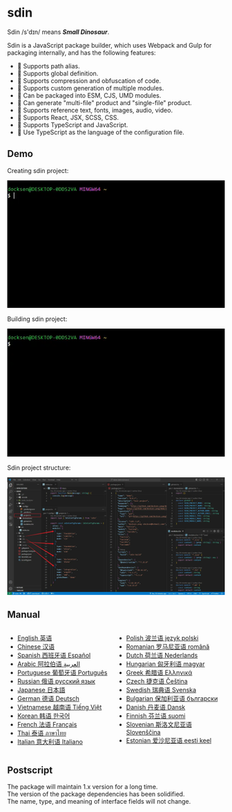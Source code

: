 # sdin

Sdin /s'dɪn/ means **_Small Dinosaur_**.

Sdin is a JavaScript package builder, which uses Webpack and Gulp for packaging internally, and has the following features:

<ul>
  <li>🐁 Supports path alias.</li>
  <li>🐃 Supports global definition.</li>
  <li>🐅 Supports compression and obfuscation of code.</li>
  <li>🐇 Supports custom generation of multiple modules.</li>
  <li>🐉 Can be packaged into ESM, CJS, UMD modules.</li>
  <li>🐍 Can generate "multi-file" product and "single-file" product.</li>
  <li>🐎 Supports reference text, fonts, images, audio, video.</li>
  <li>🐐 Supports React, JSX, SCSS, CSS.</li>
  <li>🐒 Supports TypeScript and JavaScript.</li>
  <li>🐓 Use TypeScript as the language of the configuration file.</li>
</ul>

## Demo

Creating sdin project:

![sdin-create](https://github.com/docksen/sdin/blob/main/pro/assets/uy53am2nojdsbr9n.webp)

Building sdin project:

![sdin-build](https://github.com/docksen/sdin/blob/main/pro/assets/e0vnpz1v1r1bzsab.webp)

Sdin project structure:

![sdin-project](https://github.com/docksen/sdin/blob/main/pro/assets/dwy479ns4nuc4nm3.webp)

## Manual

<div style="display:flex;">
  <ul style="flex:1">
    <li><a target="_blank" href="https://github.com/docksen/sdin/blob/main/pro/documents/en.md">English 英语</a></li>
    <li><a target="_blank" href="https://github.com/docksen/sdin/blob/main/pro/documents/zh.md">Chinese 汉语</a></li>
    <li><a target="_blank" href="https://github.com/docksen/sdin/blob/main/pro/documents/spa.md">Spanish 西班牙语 Español</a></li>
    <li><a target="_blank" href="https://github.com/docksen/sdin/blob/main/pro/documents/ara.md">Arabic 阿拉伯语 العربية</a></li>
    <li><a target="_blank" href="https://github.com/docksen/sdin/blob/main/pro/documents/pt.md">Portuguese 葡萄牙语 Português</a></li>
    <li><a target="_blank" href="https://github.com/docksen/sdin/blob/main/pro/documents/ru.md">Russian 俄语 русский язык</a></li>
    <li><a target="_blank" href="https://github.com/docksen/sdin/blob/main/pro/documents/jp.md">Japanese 日本語</a></li>
    <li><a target="_blank" href="https://github.com/docksen/sdin/blob/main/pro/documents/de.md">German 德语 Deutsch</a></li>
    <li><a target="_blank" href="https://github.com/docksen/sdin/blob/main/pro/documents/vie.md">Vietnamese 越南语 Tiếng Việt</a></li>
    <li><a target="_blank" href="https://github.com/docksen/sdin/blob/main/pro/documents/kor.md">Korean 韩语 한국어</a></li>
    <li><a target="_blank" href="https://github.com/docksen/sdin/blob/main/pro/documents/fra.md">French 法语 Français</a></li>
    <li><a target="_blank" href="https://github.com/docksen/sdin/blob/main/pro/documents/th.md">Thai 泰语 ภาษาไทย</a></li>
    <li><a target="_blank" href="https://github.com/docksen/sdin/blob/main/pro/documents/it.md">Italian 意大利语 Italiano</a></li>
  </ul>
  <ul style="flex:1">
    <li><a target="_blank" href="https://github.com/docksen/sdin/blob/main/pro/documents/pl.md">Polish 波兰语 język polski</a></li>
    <li><a target="_blank" href="https://github.com/docksen/sdin/blob/main/pro/documents/rom.md">Romanian 罗马尼亚语 română</a></li>
    <li><a target="_blank" href="https://github.com/docksen/sdin/blob/main/pro/documents/nl.md">Dutch 荷兰语 Nederlands</a></li>
    <li><a target="_blank" href="https://github.com/docksen/sdin/blob/main/pro/documents/hu.md">Hungarian 匈牙利语 magyar</a></li>
    <li><a target="_blank" href="https://github.com/docksen/sdin/blob/main/pro/documents/el.md">Greek 希腊语 Ελληνικά</a></li>
    <li><a target="_blank" href="https://github.com/docksen/sdin/blob/main/pro/documents/cs.md">Czech 捷克语 Čeština</a></li>
    <li><a target="_blank" href="https://github.com/docksen/sdin/blob/main/pro/documents/swe.md">Swedish 瑞典语 Svenska</a></li>
    <li><a target="_blank" href="https://github.com/docksen/sdin/blob/main/pro/documents/bul.md">Bulgarian 保加利亚语 български</a></li>
    <li><a target="_blank" href="https://github.com/docksen/sdin/blob/main/pro/documents/dan.md">Danish 丹麦语 Dansk</a></li>
    <li><a target="_blank" href="https://github.com/docksen/sdin/blob/main/pro/documents/fin.md">Finnish 芬兰语 suomi</a></li>
    <li><a target="_blank" href="https://github.com/docksen/sdin/blob/main/pro/documents/slo.md">Slovenian 斯洛文尼亚语 Slovenščina</a></li>
    <li><a target="_blank" href="https://github.com/docksen/sdin/blob/main/pro/documents/est.md">Estonian 爱沙尼亚语 eesti keel</a></li>
  </ul>
</div>

## Postscript

The package will maintain 1.x version for a long time.  
The version of the package dependencies has been solidified.  
The name, type, and meaning of interface fields will not change.

